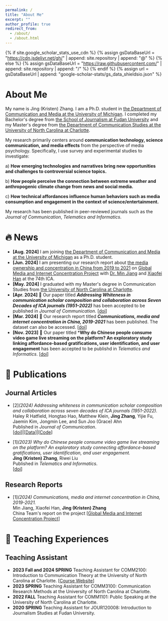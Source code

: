 ```yaml
---
permalink: /
title: "About Me"
excerpt: ""
author_profile: true
redirect_from: 
  - /about/
  - /about.html
---
```


{% if site.google_scholar_stats_use_cdn %}
{% assign gsDataBaseUrl = "https://cdn.jsdelivr.net/gh/" | append: site.repository | append: "@" %}
{% else %}
{% assign gsDataBaseUrl = "https://raw.githubusercontent.com/" | append: site.repository | append: "/" %}
{% endif %}
{% assign url = gsDataBaseUrl | append: "google-scholar-stats/gs_data_shieldsio.json" %}

<span class='anchor' id='about-me'></span>
# About Me 
My name is Jing (Kristen) Zhang. I am a Ph.D. student in [the Department of Communication and Media at the University of Michigan](https://lsa.umich.edu/comm). I completed my Bachelor's degree from [the School of Journalism at Fudan University](http://www.xwxy.fudan.edu.cn/n1339/index.html) and my Master's degree from [the Department of Communication Studies at the University of North Carolina at Charlotte](https://communication.charlotte.edu/). 

My research primarily centers around **communication technology, science communication, and media effects** from the perspective of media psychology. Specifically, I use survey and experimental studies to investigate:

a) **How emerging technologies and narratives bring new opportunities and challenges to controversial science topics.**

b) **How people perceive the connection between extreme weather and anthropogenic climate change from news and social media.**

c) **How technical affordances influence human behaviors such as media consumption and engagement in the context of science/entertainment.** 

My research has been published in peer-reviewed journals such as the *Journal of Communication*, *Telematics and Informatics*.


# 🔥 News
- **[Aug. 2024]** I am joining [the Department of Communication and Media at the University of Michigan](https://lsa.umich.edu/comm) as a Ph.D. student.
- **[Jun. 2024]** I am presenting our research report about [the media ownership and concentration in China from 2019 to 2021](https://gmicp.org/communications-media-and-internet-concentration-in-china-2019-2021/) on [Global Media and Internet Concentration Project](https://gmicp.org/) with [Dr. Min Jiang](https://pages.charlotte.edu/min-jiang/) and [Xiaofei Han](https://carleton.ca/sjc/profile/han-xiaofei/) at the 74th ICA.
- **[May. 2024]** I graduated with my Master's degree in Communication Studies from [the University of North Carolina at Charlotte](https://communication.charlotte.edu/).
- **[Apr. 2024]** 🎉 Our paper titled ***Addressing Whiteness in communication scholar composition and collaboration across Seven Decades of ICA journals (1951–2022)*** has been accepted to be published in *Journal of Communication*. [[doi](https://doi.org/10.1093/joc/jqae019)]
- **[Mar. 2024]** 🎉 Our research report titled ***Communications, media and internet concentration in China, 2019-2021*** has been published. The dataset can also be accessed. [[doi](http://doi.org/10.22215/gmicp/2024.5.19.3.)]
- **[Nov. 2023]** 🎉 Our paper titled ***Why do Chinese people consume video game live streaming on the platform? An exploratory study linking affordance-based gratifications, user identification, and user engagement** has been accepted to be publishd in *Telematics and Informatics*. [[doi](https://doi.org/10.1016/j.tele.2023.102075)]

# 📝 Publications 
## Journal Articles
- [2]*(2024) Addressing whiteness in communication scholar composition and collaboration across seven decades of ICA journals (1951-2022).*
  <br>
  Haley R Hatfield, Hongtao Hao, Matthew Klein, **Jing Zhang**, Yijie Fu, Jaemin Kim, Jongmin Lee, and Sun Joo (Grace) Ahn
  <br>
  Published in *Journal of Communication*. 
  <br>
  [[doi](https://doi.org/10.1093/joc/jqae019)]|[[Data](https://osf.io/8bszj/)]|[[Code](https://osf.io/8bszj/)]

- [1]*(2023) Why do Chinese people consume video game live streaming on the platform? An exploratory study connecting affordance-based gratifications, user identification, and user engagement.*
  <br>
  **Jing (Kristen) Zhang**, Riwei Liu
  <br>
  Published in *Telematics and Informatics*. 
  <br>
  [[doi](https://doi.org/10.1016/j.tele.2023.102075)]

## Research Reports
- [1]*(2024) Communications, media and internet concentration in China, 2019-2021.*
  <br>
  Min Jiang, Xiaofei Han, **Jing (Kristen) Zhang**
  <br>
  China Team's report on the project [[Global Media and Internet Concentration Project](https://gmicp.org/communications-media-and-internet-concentration-in-china-2019-2021/)]

# 📖 Teaching Experiences
## Teaching Assistant
- **2023 Fall and 2024 SPRING** Teaching Assistant for COMM2100: Introduction to Communication Theory at the University of North Carolina at Charlotte. [[Course Website](https://comm2100.kristenjz.com)]
- **2023 SPRING** Teaching Assistant for COMM3100: Communication Research Methods at the University of North Carolina at Charlotte.
- **2022 FALL** Teaching Assistant for COMM1101: Public Speaking at the University of North Carolina at Charlotte.
- **2020 SPRING** Teaching Assistant for JOUR120008: Introduction to Journalism Studies at Fudan University.
